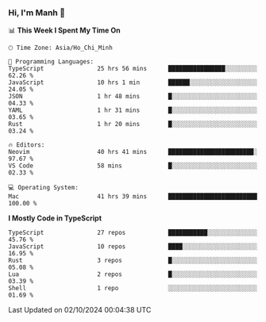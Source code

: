 ### Hi, I'm Manh 👋

<!--START_SECTION:waka-->
📊 **This Week I Spent My Time On** 

```text
🕑︎ Time Zone: Asia/Ho_Chi_Minh

💬 Programming Languages: 
TypeScript               25 hrs 56 mins      ████████████████░░░░░░░░░   62.26 % 
JavaScript               10 hrs 1 min        ██████░░░░░░░░░░░░░░░░░░░   24.05 % 
JSON                     1 hr 48 mins        █░░░░░░░░░░░░░░░░░░░░░░░░   04.33 % 
YAML                     1 hr 31 mins        █░░░░░░░░░░░░░░░░░░░░░░░░   03.65 % 
Rust                     1 hr 20 mins        █░░░░░░░░░░░░░░░░░░░░░░░░   03.24 % 

🔥 Editors: 
Neovim                   40 hrs 41 mins      ████████████████████████░   97.67 % 
VS Code                  58 mins             █░░░░░░░░░░░░░░░░░░░░░░░░   02.33 % 

💻 Operating System: 
Mac                      41 hrs 39 mins      █████████████████████████   100.00 % 
```

**I Mostly Code in TypeScript** 

```text
TypeScript               27 repos            ███████████░░░░░░░░░░░░░░   45.76 % 
JavaScript               10 repos            ████░░░░░░░░░░░░░░░░░░░░░   16.95 % 
Rust                     3 repos             █░░░░░░░░░░░░░░░░░░░░░░░░   05.08 % 
Lua                      2 repos             █░░░░░░░░░░░░░░░░░░░░░░░░   03.39 % 
Shell                    1 repo              ░░░░░░░░░░░░░░░░░░░░░░░░░   01.69 % 
```




 Last Updated on 02/10/2024 00:04:38 UTC
<!--END_SECTION:waka-->
